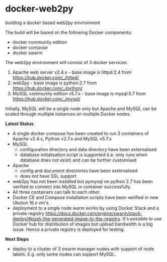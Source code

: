 # docker-web2py
building a docker based web2py environment

The build will be based on the following Docker components:
- docker community edition
- docker compose
- docker swarm

The web2py environment will consist of 3 docker services:
1. Apache web server v2.4.x - base image is httpd:2.4 from https://hub.docker.com/_/httpd/ 
1. web2py - base image is python:2.7 from https://hub.docker.com/_/python/
1. MySQL community edition v5.7.x - base image is mysql:5.7 from https://hub.docker.com/_/mysql/

Initially, MySQL will be a single node only but Apache and MySQL can be scaled through multiple instances on multiple Docker nodes.

**Latest Status**
* A single docker compose has been created to run 3 containers of Apache v2.4.x, Python v2.7.x and MySQL v5.7.x
* MySQL
  * configuration directory and data directory have been externalised
  * database initialisation script is supported (i.e. only runs when database does not exist) and can be further customised 
* Apache
  * config and document directories have been externalised
  * does not have SSL support
* web2py has not been installed but pymysql on python 2.7 has been verified to connect into MySQL in container successfully.
* All three containers can talk to each other. 
* Docker CE and Compose installation scripts have been verified in new Ubutun 16.x vm's. 
* deployment to a single node warm works by using Docker Stack and a private registry https://docs.docker.com/engine/swarm/stack-deploy/#push-the-generated-image-to-the-registry. It's possible to use Docker hub for distribution of images but upload bandwidth is a big issue. Hence a private registry is deployed for testing. 

**Next Steps**
* deploy to a cluster of 3 swarm manager nodes with support of node labels. E.g. only some nodes can support MySQL.
